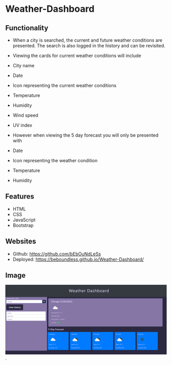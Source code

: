# Weather-Dashboard

## Functionality 
* When a city is searched, the current and future weather conditions are presented. The search is also logged in the history and can be revisited. 

* Viewing the cards for current  weather conditions will include 
 * City name
 * Date 
 * Icon representing the current weather conditions
 * Temperature
 * Humidity
 * Wind speed
 * UV index

* However when viewing the 5 day forecast you will only be presented with 
 * Date 
 * Icon representing the weather condition
 * Temperature
 * Humidity

## Features
* HTML
* CSS
* JavaScript
* Bootstrap 

## Websites 
* Github: https://github.com/bEbOuNdLeSs
* Deployed: https://beboundless.github.io/Weather-Dashboard/

## Image 

![Demo](/Demo/Weatherboard_demo.PNG).
